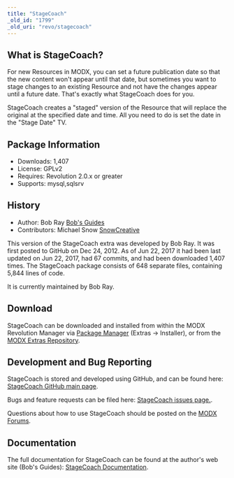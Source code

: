 ```yaml
---
title: "StageCoach"
_old_id: "1799"
_old_uri: "revo/stagecoach"
---
```


## What is StageCoach?

For new Resources in MODX, you can set a future publication date so that the new content won't appear until that date, but sometimes you want to stage changes to an existing Resource and not have the changes appear until a future date. That's exactly what StageCoach does for you.

StageCoach creates a "staged" version of the Resource that will replace the original at the specified date and time. All you need to do is set the date in the "Stage Date" TV.

## Package Information

- Downloads: 1,407
- License: GPLv2
- Requires: Revolution 2.0.x or greater
- Supports: mysql,sqlsrv

## History

- Author: Bob Ray [Bob's Guides](https://bobsguides.com)
- Contributors: Michael Snow [SnowCreative](https://snowcreative.com/)

This version of the StageCoach extra was developed by Bob Ray. It was first posted to GitHub on Dec 24, 2012. As of Jun 22, 2017 it had been last updated on Jun 22, 2017, had 67 commits, and had been downloaded 1,407 times. The StageCoach package consists of 648 separate files, containing 5,844 lines of code.

It is currently maintained by Bob Ray.

## Download

StageCoach can be downloaded and installed from within the MODX Revolution Manager via [Package Manager](developing-in-modx/advanced-development/package-management "Package Manager") (Extras -> Installer), or from the [MODX Extras Repository](https://modx.com/extras/package/stagecoach).

## Development and Bug Reporting

StageCoach is stored and developed using GitHub, and can be found here: [StageCoach GitHub main page](https://github.com/BobRay/StageCoach).

Bugs and feature requests can be filed here: [StageCoach issues page.](https://github.com/BobRay/StageCoach/issues).

Questions about how to use StageCoach should be posted on the [MODX Forums](https://forums.modx.com).

## Documentation

The full documentation for StageCoach can be found at the author's web site (Bob's Guides): [StageCoach Documentation](https://bobsguides.com/stagecoach-tutorial.html).
